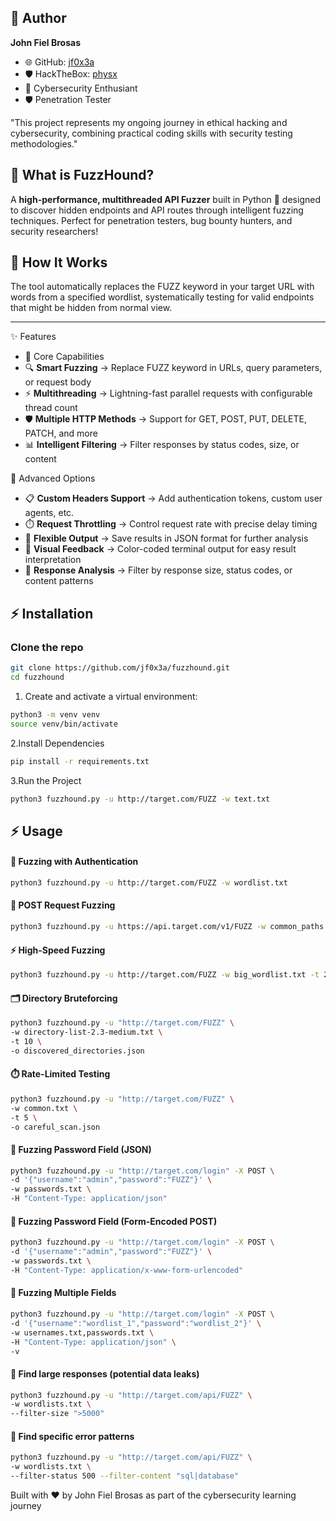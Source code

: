 ## 👨 Author
**John Fiel Brosas**  
- 🌐 GitHub: [jf0x3a](https://github.com/jf0x3a)  
- 🛡️ HackTheBox: [physx](https://app.hackthebox.com/profile/2686492)
- 💼 Cybersecurity Enthusiant
- 🛡️ Penetration Tester

"This project represents my ongoing journey in ethical hacking and cybersecurity, combining practical coding skills with security testing methodologies."


## 🚀 What is FuzzHound?
A **high-performance, multithreaded API Fuzzer** built in Python 🐍 designed to discover hidden endpoints and API routes through intelligent fuzzing techniques. Perfect for penetration testers, bug bounty hunters, and security researchers!

## 🎯 How It Works
The tool automatically replaces the FUZZ keyword in your target URL with words from a specified wordlist, systematically testing for valid endpoints that might be hidden from normal view.

---

✨ Features
- 🎨 Core Capabilities
- 🔍 **Smart Fuzzing** → Replace FUZZ keyword in URLs, query parameters, or request body
- ⚡ **Multithreading** → Lightning-fast parallel requests with configurable thread count
- 🛡️ **Multiple HTTP Methods** → Support for GET, POST, PUT, DELETE, PATCH, and more
- 📊 **Intelligent Filtering** → Filter responses by status codes, size, or content

🔧 Advanced Options
- 📋 **Custom Headers Support** → Add authentication tokens, custom user agents, etc.
- ⏱️ **Request Throttling** → Control request rate with precise delay timing
- 💾 **Flexible Output** → Save results in JSON format for further analysis
- 🎨 **Visual Feedback** → Color-coded terminal output for easy result interpretation
- 📏 **Response Analysis** → Filter by response size, status codes, or content patterns


## ⚡ Installation

### Clone the repo
```bash
git clone https://github.com/jf0x3a/fuzzhound.git
cd fuzzhound
```
1. Create and activate a virtual environment:
```bash
python3 -m venv venv
source venv/bin/activate
```
2.Install Dependencies
  ```bash
  pip install -r requirements.txt
  ```
3.Run the Project
  ```bash
  python3 fuzzhound.py -u http://target.com/FUZZ -w text.txt
```
## ⚡ Usage

#### 🔐 Fuzzing with Authentication
  ```bash
  python3 fuzzhound.py -u http://target.com/FUZZ -w wordlist.txt
```

#### 📝 POST Request Fuzzing
  ```bash
  python3 fuzzhound.py -u https://api.target.com/v1/FUZZ -w common_paths.txt -H "Authorization: Bearer your_token_here" -t 10
```

#### ⚡ High-Speed Fuzzing
  ```bash
  python3 fuzzhound.py -u http://target.com/FUZZ -w big_wordlist.txt -t 20 --delay 0.1
```

#### 🗂️ Directory Bruteforcing
  ```bash
  python3 fuzzhound.py -u "http://target.com/FUZZ" \
  -w directory-list-2.3-medium.txt \
  -t 10 \
  -o discovered_directories.json
```

#### ⏱️  Rate-Limited Testing
  ```bash
  python3 fuzzhound.py -u "http://target.com/FUZZ" \
  -w common.txt \
  -t 5 \
  -o careful_scan.json
```

#### 🎯  Fuzzing Password Field (JSON)
  ```bash
  python3 fuzzhound.py -u "http://target.com/login" -X POST \
  -d '{"username":"admin","password":"FUZZ"}' \
  -w passwords.txt \
  -H "Content-Type: application/json"
```

#### 🎯  Fuzzing Password Field (Form-Encoded POST)
  ```bash
  python3 fuzzhound.py -u "http://target.com/login" -X POST \
  -d '{"username":"admin","password":"FUZZ"}' \
  -w passwords.txt \
  -H "Content-Type: application/x-www-form-urlencoded"
```

#### 🎯  Fuzzing Multiple Fields
  ```bash
  python3 fuzzhound.py -u "http://target.com/login" -X POST \
  -d '{"username":"wordlist_1","password":"wordlist_2"}' \
  -w usernames.txt,passwords.txt \
  -H "Content-Type: application/json" \
  -v
```

#### 🎯  Find large responses (potential data leaks)
  ```bash
  python3 fuzzhound.py -u "http://target.com/api/FUZZ" \
  -w wordlists.txt \
  --filter-size ">5000"
```

#### 🎯  Find specific error patterns
  ```bash
  python3 fuzzhound.py -u "http://target.com/api/FUZZ" \
  -w wordlists.txt \
  --filter-status 500 --filter-content "sql|database"
```



Built with ❤️ by John Fiel Brosas as part of the cybersecurity learning journey

    

